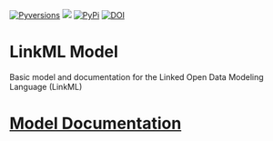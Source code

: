 [![Pyversions](https://img.shields.io/pypi/pyversions/linkml_model.svg)](https://pypi.python.org/pypi/linkml_model)
![](https://github.com/linkml/linkml-model/workflows/Build/badge.svg)
[![PyPi](https://img.shields.io/pypi/v/linkml_model.svg)](https://pypi.python.org/pypi/linkml_model)
[![DOI](https://zenodo.org/badge/13996/linkml/linkml-model.svg)](https://zenodo.org/badge/latestdoi/13996/linkml/linkml-model)

# LinkML Model
Basic model and documentation for the Linked Open Data Modeling Language (LinkML)

# [Model Documentation](https://linkml.github.io/linkml-model/docs)
